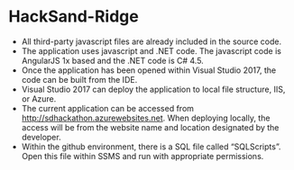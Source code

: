 # HackSand-Ridge

* All third-party javascript files are already included in the source code.
* The application uses javascript and .NET code.  The javascript code is AngularJS 1x based and the .NET code is C# 4.5.
* Once the application has been opened within Visual Studio 2017, the code can be built from the IDE.
* Visual Studio 2017 can deploy the application to local file structure, IIS, or Azure.
* The current application can be accessed from http://sdhackathon.azurewebsites.net.  When deploying locally, the access will be from the website name and location designated by the developer.
* Within the github environment, there is a SQL file called “SQLScripts”.  Open this file within SSMS and run with appropriate permissions.
